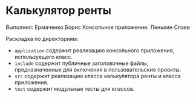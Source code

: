 # Калькулятор ренты 

Выполнил: Ермаченко Борис
Консольное приложение: Ленькин Славв

Раскладка по директориям:

  - `application` содержит реализацию консольного приложения, используещего
    класс.
  - `include` содержит публичные заголовочные файлы, предназначенные для
    включения в пользовательские проекты.
  - `src` содержит реализацию класса калькулятора ренты и класса приложения.
  - `test` содержит модульные тесты для классов.
